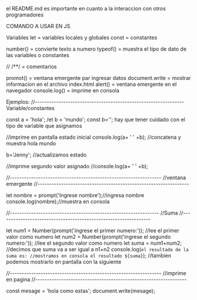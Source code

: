 el README.md es importante en cuanto a la interaccion con otros programadores 

COMANDO A USAR EN JS

Variables
let = variables locales y globales
const = constantes

number() = convierte texto a numero
typeof() = muestra el tipo de dato de las variables o constantes

// /**/ = comentarios

promot() = ventana emergente par ingresar datos
document.write = mostrar informacion en el archivo index.html
alert() = ventana emergente en el navegador
console.log() = imprime en consola

Ejemplos:
//---------------------------------------------------------------
Variable/constantes

const a = 'hola';
/et b = 'mundo';
const b=''; hay que tener cuidado con el tipo de variable que asignamos

//imprime en pantalla estado inicial
console.log(a+ ' ' +b); //concatena y muestra hola mundo

b='Jenny'; //actualizamos estado

//imprime segundo valor asignado
//console.log(a+ ' ' +b);

//----------------------------------------------------------------
//ventana emergente
//----------------------------------------------------------------

let nombre = prompt('Ingrese nombre');//ingresa nombre
console.log(nombre);//muestra en consola

//---------------------------------------------------------------
//Suma
//----------------------------------------------------------------

let num1 = Number(prompt('ingrese el primer numero:')); //lee el primer valor como numero
let num2 = Number(prompt('ingrese el segundo numero:')); //lee el segundo valor como numero
let suma = num1+num2; //decimos que suma va a ser igual a n1+n2
console.log(`el resultado de la suma es: //mostramos en consola el resultado
             ${suma}`);                  //tambien podemos mostrarlo en pantalla con la siguiente

//----------------------------------------------------------------
//imprime en pagina
//----------------------------------------------------------------

const mesage = 'hola como estas';
document.write(mesage);